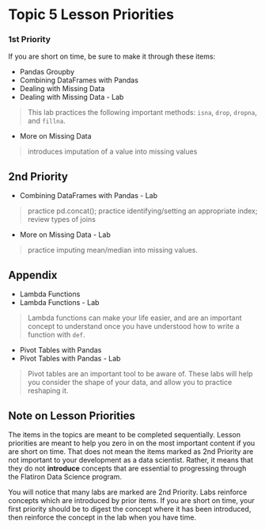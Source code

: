 # Topic 5 Lesson Priorities

### 1st Priority

If you are short on time, be sure to make it through these items:

- Pandas Groupby
- Combining DataFrames with Pandas
- Dealing with Missing Data
- Dealing with Missing Data - Lab
> This lab practices the following important methods: `isna`, `drop`, `dropna`, and `fillna`.
- More on Missing Data
> introduces imputation of a value into missing values

## 2nd Priority

- Combining DataFrames with Pandas - Lab
> practice pd.concat(); practice identifying/setting an appropriate index; review types of joins
- More on Missing Data - Lab
> practice imputing mean/median into missing values.


## Appendix

- Lambda Functions
- Lambda Functions - Lab
> Lambda functions can make your life easier, and are an important concept to understand once you have understood how to write a function with `def`.
- Pivot Tables with Pandas
- Pivot Tables with Pandas - Lab
> Pivot tables are an important tool to be aware of.  These labs will help you consider the shape of your data, and allow you to practice reshaping it.  

## Note on Lesson Priorities

The items in the topics are meant to be completed sequentially.  Lesson priorities are meant to help you zero in on the most important content if you are short on time.  That does not mean the items marked as 2nd Priority are not important to your development as a data scientist. Rather, it means that they do not **introduce** concepts that are essential to progressing through the Flatiron Data Science program. 

You will notice that many labs are marked are 2nd Priority.  Labs reinforce concepts which are introduced by prior items.  If you are short on time, your first priority should be to digest the concept where it has been introduced, then reinforce the concept in the lab when you have time.  

